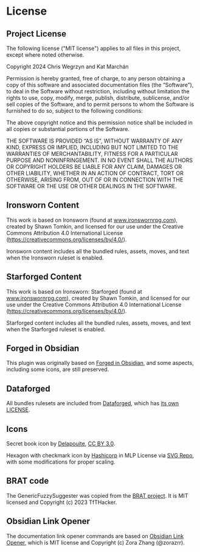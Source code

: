 # License

## Project License

The following license ("MIT license") applies to all files in this project, except where noted otherwise.

Copyright 2024 Chris Wegrzyn and Kat Marchán

Permission is hereby granted, free of charge, to any person obtaining a copy
of this software and associated documentation files (the “Software”), to deal
in the Software without restriction, including without limitation the rights
to use, copy, modify, merge, publish, distribute, sublicense, and/or sell
copies of the Software, and to permit persons to whom the Software is
furnished to do so, subject to the following conditions:

The above copyright notice and this permission notice shall be included in all
copies or substantial portions of the Software.

THE SOFTWARE IS PROVIDED “AS IS”, WITHOUT WARRANTY OF ANY KIND, EXPRESS OR
IMPLIED, INCLUDING BUT NOT LIMITED TO THE WARRANTIES OF MERCHANTABILITY,
FITNESS FOR A PARTICULAR PURPOSE AND NONINFRINGEMENT. IN NO EVENT SHALL THE
AUTHORS OR COPYRIGHT HOLDERS BE LIABLE FOR ANY CLAIM, DAMAGES OR OTHER
LIABILITY, WHETHER IN AN ACTION OF CONTRACT, TORT OR OTHERWISE, ARISING FROM,
OUT OF OR IN CONNECTION WITH THE SOFTWARE OR THE USE OR OTHER DEALINGS IN THE
SOFTWARE.

## Ironsworn Content

This work is based on Ironsworn (found at www.ironswornrpg.com), created by
Shawn Tomkin, and licensed for our use under the Creative Commons Attribution
4.0 International License (https://creativecommons.org/licenses/by/4.0/).

Ironsworn content includes all the bundled rules, assets, moves, and text when
the Ironsworn ruleset is enabled.

## Starforged Content

This work is based on Ironsworn: Starforged (found at www.ironswornrpg.com),
created by Shawn Tomkin, and licensed for our use under the Creative Commons
Attribution 4.0 International License
(https://creativecommons.org/licenses/by/4.0/).

Starforged content includes all the bundled rules, assets, moves, and text when
the Starforged ruleset is enabled.

## Forged in Obsidian

This plugin was originally based on [Forged in
Obsidian](https://github.com/ericbright2002/Forged_in_Obsidian), and some
aspects, including some icons, are still preserved.

## Dataforged

All bundles rulesets are included from
[Dataforged](https://github.com/rsek/dataforged), which has [its own
LICENSE](https://github.com/rsek/dataforged/blob/main/LICENSE.md).

## Icons

Secret book icon by [Delapouite](https://delapouite.com/), [CC BY
3.0](http://creativecommons.org/licenses/by/3.0/).

Hexagon with checkmark icon by
[Hashicorp](https://github.com/hashicorp/design-system/) in MLP License via
[SVG Repo](https://www.svgrepo.com/), with some modifications for proper
scaling.

## BRAT code

The GenericFuzzySuggester was copied from the [BRAT
project](https://github.com/TfTHacker/obsidian42-brat/blob/60c83d083ed8e65943f52a9cd061a1fb47c8e5b0/src/ui/GenericFuzzySuggester.ts).
It is MIT licensed and Copyright (c) 2023 TfTHacker.

## Obsidian Link Opener

The documentation link opener commands are based on [Obsidian Link
Opener](https://github.com/zorazrr/obsidian-link-opener), which is MIT license
and Copyright (c) Zora Zhang (@zorazrr).
